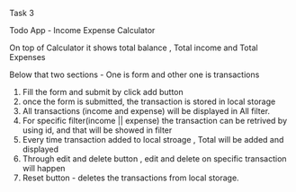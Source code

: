 Task 3

Todo App - Income Expense Calculator

On top of Calculator it shows total balance , Total income and Total Expenses

Below that two sections - One is form and other one is transactions

1. Fill the form and submit by click add button
2. once the form is submitted,  the transaction is stored in local storage
3. All transactions (income and expense) will be displayed in All filter.
4. For specific filter(income || expense) the transaction can be retrived by using id, and that will be showed in filter
5. Every time transaction added to local stroage , Total will be added and displayed 
6. Through edit and delete button , edit and delete on specific transaction will happen
7. Reset button - deletes the transactions from local storage.
